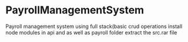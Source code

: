 # PayrollManagementSystem
Payroll management system using full stack(basic crud operations
install node modules in api and as well as payroll folder
extract the src.rar file 
